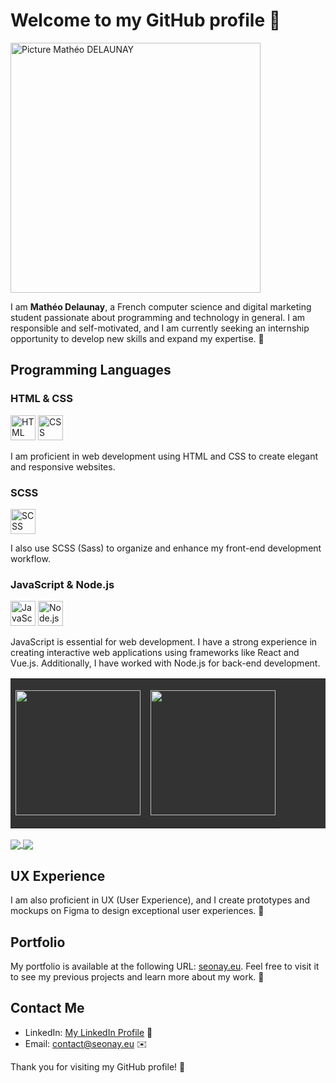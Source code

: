 # Welcome to my GitHub profile 👋

<img src="https://seonay.eu/portfolio/fr/img/Mathe%CC%81o-DELAUNAY-E%CC%81tudiant-Informatique-portfolio-photo-profil.png" alt="Picture Mathéo DELAUNAY" width="400" height="400">

I am **Mathéo Delaunay**, a French computer science and digital marketing student passionate about programming and technology in general. I am responsible and self-motivated, and I am currently seeking an internship opportunity to develop new skills and expand my expertise. 🚀

## Programming Languages

### HTML & CSS

<img src="https://upload.wikimedia.org/wikipedia/commons/thumb/6/61/HTML5_logo_and_wordmark.svg/langfr-1280px-HTML5_logo_and_wordmark.svg.png" alt="HTML Logo" width="40" height="40"> <img src="https://upload.wikimedia.org/wikipedia/commons/d/d5/CSS3_logo_and_wordmark.svg" alt="CSS Logo" width="40" height="40">

I am proficient in web development using HTML and CSS to create elegant and responsive websites.

### SCSS

<img src="https://upload.wikimedia.org/wikipedia/commons/thumb/9/96/Sass_Logo_Color.svg/1920px-Sass_Logo_Color.svg.png" alt="SCSS Logo" width="40" height="40">

I also use SCSS (Sass) to organize and enhance my front-end development workflow.

### JavaScript & Node.js

<img src="https://upload.wikimedia.org/wikipedia/commons/6/6a/JavaScript-logo.png" alt="JavaScript Logo" width="40" height="40"> <img src="https://upload.wikimedia.org/wikipedia/commons/thumb/d/d9/Node.js_logo.svg/langfr-1920px-Node.js_logo.svg.png" alt="Node.js Logo" width="40">

JavaScript is essential for web development. I have a strong experience in creating interactive web applications using frameworks like React and Vue.js. Additionally, I have worked with Node.js for back-end development.

<table style="border: none; width: 100%; background-color: #333; color: #fff;">
  <tr style="border: none">
    <td style="width: 50%; border: none;">
      <p align="center">
        <a href="https://github.com/D-seonay/github-readme-stats">
          <img height="200" align="center" src="https://github-readme-stats.vercel.app/api?username=D-seonay&show_icons=true&theme=dark" />
        </a>
      </p>
    </td>
    <td style="width: 50%; border: none;">
      <p align="center">
        <a href="https://github.com/D-seonay/convoychat">
          <img height="200" align="center" src="https://github-readme-stats.vercel.app/api/top-langs?username=D-seonay&layout=compact&langs_count=8&card_width=320&theme=dark" />
        </a>
      </p>
    </td>
  </tr>
</table>



<a href="https://github.com/anuraghazra/github-readme-stats">
  <img align="center" src="https://github-readme-stats.vercel.app/api/pin/?username=D-seonay&repo=LunoayMessaging" />
</a>
<a href="https://github.com/anuraghazra/convoychat">
  <img align="center" src="https://github-readme-stats.vercel.app/api/pin/?username=D-seonay&repo=PortfolioSeonay" />
</a>



## UX Experience

I am also proficient in UX (User Experience), and I create prototypes and mockups on Figma to design exceptional user experiences. 🎨

## Portfolio

My portfolio is available at the following URL: [seonay.eu](https://seonay.eu). Feel free to visit it to see my previous projects and learn more about my work. 🔗

## Contact Me

- LinkedIn: [My LinkedIn Profile](https://www.linkedin.com/in/math%C3%A9o-delaunay/) 💼
- Email: [contact@seonay.eu](mailto:contact@seonay.eu) ✉️

Thank you for visiting my GitHub profile! 🌟
